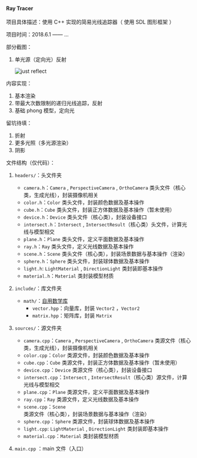 #### Ray Tracer

项目具体描述：使用 C++ 实现的简易光线追踪器（ 使用 SDL 图形框架 ）

项目时间：2018.6.1 —— ...

部分截图：

1. 单光源（定向光）反射

    ![just reflect](https://image.ibb.co/hwNRFJ/reflect.png)

内容实现：

1. 基本渲染
2. 带最大次数限制的递归光线追踪，反射
3. 基础 phong 模型，定向光

留坑待填：

1. 折射
2. 更多光照（多光源渲染）
3. 阴影

文件结构（仅代码）：

1. `headers/`：头文件夹
    + `camera.h`：`Camera` , `PerspectiveCamera` , `OrthoCamera` 类头文件（核心类，生成光线），封装摄像机相关
    + `color.h`：`Color` 类头文件，封装颜色数据及基本操作
    + `cube.h`：`Cube` 类头文件，封装正方体数据及基本操作（暂未使用）
    + `device.h`：`Device` 类头文件（核心类），封装设备接口
    + `intersect.h`：`Intersect` , `IntersectResult`（核心类）头文件，计算光线与模型相交
    + `plane.h`：`Plane` 类头文件，定义平面数据及基本操作
    + `ray.h`：`Ray` 类头文件，定义光线数据及基本操作
    + `scene.h`：`Scene` 类头文件（核心类），封装场景数据与基本操作（渲染）
    + `sphere.h`：`Sphere` 类头文件，封装球体数据及基本操作
    + `light.h`: `LightMaterial` , `DirectionLight` 类封装即基本操作
    + `material.h`：`Material` 类封装模型材质
2. `include/`：库文件夹
    + `math/`：[自用数学库](https://github.com/KsGin/Math-Lib)
        + `vector.hpp`：向量库，封装 `Vector2` ，`Vector2`
        + `matrix.hpp`：矩阵库，封装 `Matrix`
3. `sources/`：源文件夹
    + `camera.cpp`：`Camera` , `PerspectiveCamera` , `OrthoCamera` 类源文件（核心类，生成光线），封装摄像机相关
    + `color.cpp`：`Color` 类源文件，封装颜色数据及基本操作
    + `cube.cpp`：`Cube` 类源文件，封装正方体数据及基本操作（暂未使用）
    + `device.cpp`：`Device` 类源文件（核心类），封装设备接口
    + `intersect.cpp`：`Intersect` , `IntersectResult`（核心类）源文件，计算光线与模型相交
    + `plane.cpp`：`Plane` 类源文件，定义平面数据及基本操作
    + `ray.cpp`：`Ray` 类源文件，定义光线数据及基本操作
    + `scene.cpp`：`Scene` 类源文件（核心类），封装场景数据与基本操作（渲染）
    + `sphere.cpp`：`Sphere` 类源文件，封装球体数据及基本操作
    + `light.cpp`: `LightMaterial` , `DirectionLight` 类封装即基本操作
    + `material.cpp`：`Material` 类封装模型材质

4. `main.cpp` ：main 文件（入口）



